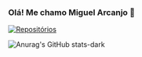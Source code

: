 ### Olá! Me chamo Miguel Arcanjo 👋

[![Repositórios](https://img.shields.io/badge/GitHub-100000?style=for-the-badge&logo=github&logoColor=white)](https://github.com/arcanjo-sys?tab=repositories)

![Anurag's GitHub stats-dark](https://github-readme-stats.vercel.app/api?username=anuraghazra&show_icons=true&bg_color=00000000)
